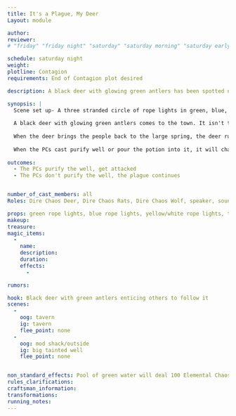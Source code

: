 ```yaml
---
title: It's a Plague, My Deer
Layout: module

author: 
reviewer: 
# "friday" "friday night" "saturday" "saturday morning" "saturday early afternoon" "saturday early evening" "saturday night" "reaction" "tavern setup" "townsfolk" "randoms"

schedule: saturday night
weight: 
plotline: Contagion
requirements: End of Contagion plot desired

description: A black deer with glowing green antlers has been spotted near the town. It acts like it wants someone to follow it. When followed, the deer leads them right to the source of the plague.

synopsis: |
  Scene set up- A three stranded circle of rope lights in green, blue, and yellow/white. It needs to be a big enough circle that people have trouble getting to the center quickly. Only one rope light will be lit at a time. The marshal is responsible for turning it on and off.
  
  A black deer with glowing green antlers comes to the town. It isn't there to attack anyone or anything of the sort. It's there to get people to follow it. It is under instruction from On Brighthelm, the beastmaster responsible for the rats and the sickness running through the town, to go to town and retrieve as many people as possible.  
  
  When the deer brings the people back to the large spring, the deer runs away. They find a large spring lit green in the night. In the center of the spring, out of reach, is a treasure chest. This chest has a hook on the top of it. If anyone steps in this pool at anytime, they take 100 Elemental Chaos per second. The spring is incredibly toxic and needs to be purified. It is a two part process, one is Purify Well, and the other is they have to pour a potion into the well to complete the process. The potion is in a puzzle box in the center of the circle. Laying around the pool are pieces of PVC. One has a hook on the end. The PCs must put together the hook, get the chest, open the puzzle, pour the potion into the pool, and then cast purify well onto it. Or poured into the well after cast purify well, either way will work.
  
  When the PCs cast purify well or pour the potion into it, it will change the ropelight color to blue. When the last step is done, the rope light color will change to yellow/white, then go off. The well is then purified. The spring in town must be purified, and the plague will go away. 
  
outcomes: 
  - The PCs purify the well, get attacked
  - The PCs don't purify the well, the plague continues 


number_of_cast_members: all
Roles: Dire Chaos Deer, Dire Chaos Rats, Dire Chaos Wolf, speaker, sound effect- wolf howl and rat squeak

props: green rope lights, blue rope lights, yellow/white rope lights, treasure chest, PVC poles with hook
makeup: 
treasure: 
magic_items:
  - 
    name: 
    description:  
    duration: 
    effects: 
      - 

rumors: 

hook: Black deer with green antlers enticing others to follow it
scenes: 
  - 
    oog: tavern
    ig: tavern
    flee_point: none
  - 
    oog: mod shack/outside
    ig: big tainted well
    flee_point: none


non_standard_effects: Pool of green water will deal 100 Elemental Chaos per second for PCs
rules_clarifications: 
craftsman_information: 
transformations: 
running_notes: 
---
```

